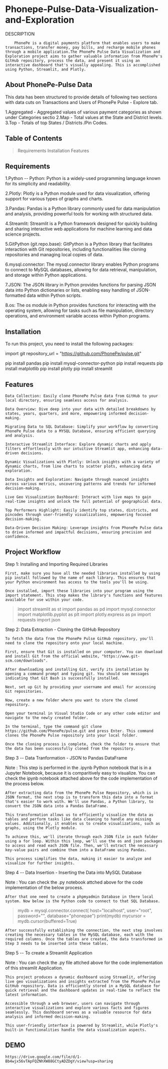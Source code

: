 
# Phonepe-Pulse-Data-Visualization-and-Exploration

DESCRIPTION


        PhonePe is a digital payments platform that enables users to make transactions, transfer money, pay bills, and recharge mobile phones through a mobile application.The PhonePe Pulse Data Visualization and Exploration project aims to gather valuable information from PhonePe's GitHub repository, process the data, and present it using an interactive dashboard that's visually appealing. This is accomplished using Python, Streamlit, and Plotly.
## About PhonePe-Pulse Data

   This data has been structured to provide details of following two sections with data cuts on Transactions
and Users of PhonePe Pulse - Explore tab.

1.Aggregated - Aggregated values of various payment    categories as shown under Categories sectio
2.Map - Total values at the State and District levels.
3.Top - Totals of top States / Districts /Pin Codes.
## Table of Contents
 
>Requirements
Installation
>Features

## Requirements

1.Python -- Python: Python is a widely-used programming language known for its simplicity and readability.


2.Plotly: Plotly is a Python module used for data visualization, offering support for various types of graphs and charts.

3.Pandas: Pandas is a Python library commonly used for data manipulation and analysis, providing powerful tools for working with structured data.

4.Streamlit: Streamlit is a Python framework designed for quickly building and sharing interactive web applications for machine learning and data science projects.

5.GitPython (git.repo.base): GitPython is a Python library that facilitates interaction with Git repositories, including functionalities like cloning repositories and managing local copies of data.

6.mysql.connector: The mysql.connector library enables Python programs to connect to MySQL databases, allowing for data retrieval, manipulation, and storage within Python applications.

7.JSON: The JSON library in Python provides functions for parsing JSON data into Python dictionaries or lists, enabling easy handling of JSON-formatted data within Python scripts.

8.os: The os module in Python provides functions for interacting with the operating system, allowing for tasks such as file manipulation, directory operations, and environment variable access within Python programs.
## Installation

To run this project, you need to install the following packages:

import git
repository_url = "https://github.com/PhonePe/pulse.git"

 pip install pandas
 pip install mysql-connector-python
 pip install requests
 pip install matplotlib
 pip install plotly
 pip install streamlit
## Features

    Data Collection: Easily clone PhonePe Pulse data from GitHub to your local directory, ensuring seamless access for analysis.

    Data Overview: Dive deep into your data with detailed breakdowns by states, years, quarters, and more, empowering informed decision-making.

    Migrating Data to SQL Database: Simplify your workflow by converting PhonePe Pulse data to a MYSQL Database, ensuring efficient querying and analysis.

    Interactive Streamlit Interface: Explore dynamic charts and apply filters effortlessly with our intuitive Streamlit app, enhancing data-driven decisions.

    Dynamic Visualizations with Plotly: Unlock insights with a variety of dynamic charts, from line charts to scatter plots, enhancing data exploration.

    Data Insights and Exploration: Navigate through nuanced insights across various metrics, uncovering patterns and trends for informed decision-making.

    Live Geo Visualization Dashboard: Interact with live maps to gain real-time insights and unlock the full potential of geographical data.

    Top Performers Highlight: Easily identify top states, districts, and pincodes through user-friendly visualizations, empowering focused decision-making.

    Data-Driven Decision Making: Leverage insights from PhonePe Pulse data to drive informed and impactful decisions, ensuring precision and confidence.
## Project Workflow

Step 1: Installing and Importing Required Libraries

    First, make sure you have all the needed libraries installed by using pip install followed by the name of each library. This ensures that your Python environment has access to the tools you'll be using.

    Once installed, import these libraries into your program using the import statement. This step makes the library's functions and features available for use within your code.

>import streamlit as st
import pandas as pd 
>import mysql.connector
import matplotlib.pyplot as plt 
>import plotly.express as px 
import requests 
>import json 

Step 2: Data Extraction - Cloning the GitHub Repository

    To fetch the data from the PhonePe Pulse GitHub repository, you'll need to clone the repository onto your local machine.

    First, ensure that Git is installed on your computer. You can download and install Git from the official website, "https://www.git-scm.com/downloads".

    After downloading and installing Git, verify its installation by opening a command prompt and typing git. You should see messages indicating that Git Bash is successfully installed.

    Next, set up Git by providing your username and email for accessing Git repositories.

    Now, create a new folder where you want to store the cloned repository.

    Open your terminal in Visual Studio Code or any other code editor and navigate to the newly created folder.

    In the terminal, type the command git clone https://github.com/PhonePe/pulse.git and press Enter. This command clones the PhonePe Pulse repository into your local folder.

    Once the cloning process is complete, check the folder to ensure that the data has been successfully cloned from the repository.

Step 3 -- Data Tranformation - JSON to Pandas DataFrame

Note : This step is performed in the .ipynb Python notebook that is in a Jupyter Notebook, because it is comparitively easy to visualize. You can check the ipynb notebook attached above for the code implementation of the process below.


    After extracting data from the PhonePe Pulse Repository, which is in JSON format, the next step is to transform this data into a format that's easier to work with. We'll use Pandas, a Python library, to convert the JSON data into a Pandas DataFrame.

    This transformation allows us to efficiently visualize the data as tables and perform tasks like data cleaning to handle any missing values. Additionally, it enables us to create visualizations, such as graphs, using the Plotly module.

    To achieve this, we'll iterate through each JSON file in each folder using a for loop. Within this loop, we'll use the os and json packages to access and read each JSON file. Then, we'll extract the necessary key-value pairs and combine them into a DataFrame using Pandas.

    This process simplifies the data, making it easier to analyze and visualize for further insights.

Step 4 -- Data Insertion - Inserting the Data into MySQL Database

Note : You can check the .py notebook attched above for the code implementation of the below process.

    After that one need to create a phpmyadmin Database in there local system. Now below is the Python code to connect to that SQL Database.

>mydb = mysql.connector.connect(
    host="localhost",
    user="root",
    password="",
    database="phonepae")
print(mydb)
>mycursor = mydb.cursor(buffered=True)
 
    After successfully establishing the connection, the next step involves creating the necessary tables in the MySQL database, each with the required columns. Once the tables are created, the data transformed in Step 3 needs to be inserted into these tables.

Step 5 -- To create a Streamlit Application

Note : You can check the .py file attched above for the code implementation of this streamlit Application.

    This project produces a dynamic dashboard using Streamlit, offering live geo visualizations and insights extracted from the PhonePe Pulse GitHub repository. Data is efficiently stored in a MySQL database for quick retrieval and the dashboard updates in real-time to reflect the latest information.

    Accessible through a web browser, users can navigate through interactive visualizations and explore various facts and figures seamlessly. This dashboard serves as a valuable resource for data analysis and informed decision-making.

    This user-friendly interface is powered by Streamlit, while Plotly's built-in functionalities handle the data visualization aspects.


## DEMO

    https://drive.google.com/file/d/1-Bb4wjx56vTApFQZNhXW88GCtyADZDgY/view?usp=sharing